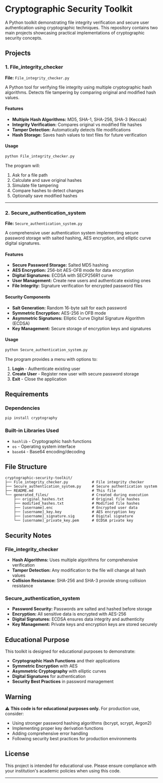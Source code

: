 # Cryptographic Security Toolkit

A Python toolkit demonstrating file integrity verification and secure user authentication using cryptographic techniques. This repository contains two main projects showcasing practical implementations of cryptographic security concepts.

## Projects

### 1. File_integrity_checker
**File:** `File_integrity_checker.py`

A Python tool for verifying file integrity using multiple cryptographic hash algorithms. Detects file tampering by comparing original and modified hash values.

#### Features
- **Multiple Hash Algorithms:** MD5, SHA-1, SHA-256, SHA-3 (Keccak)
- **Integrity Verification:** Compares original vs modified file hashes
- **Tamper Detection:** Automatically detects file modifications
- **Hash Storage:** Saves hash values to text files for future verification

#### Usage
```bash
python File_integrity_checker.py
```

The program will:
1. Ask for a file path
2. Calculate and save original hashes
3. Simulate file tampering
4. Compare hashes to detect changes
5. Optionally save modified hashes

---

### 2. Secure_authentication_system
**File:** `Secure_authentication_system.py`

A comprehensive user authentication system implementing secure password storage with salted hashing, AES encryption, and elliptic curve digital signatures.

#### Features
- **Secure Password Storage:** Salted MD5 hashing
- **AES Encryption:** 256-bit AES-OFB mode for data encryption
- **Digital Signatures:** ECDSA with SECP256R1 curve
- **User Management:** Create new users and authenticate existing ones
- **File Integrity:** Signature verification for encrypted password files

#### Security Components
- **Salt Generation:** Random 16-byte salt for each password
- **Symmetric Encryption:** AES-256 in OFB mode
- **Asymmetric Signatures:** Elliptic Curve Digital Signature Algorithm (ECDSA)
- **Key Management:** Secure storage of encryption keys and signatures

#### Usage
```bash
python Secure_authentication_system.py
```

The program provides a menu with options to:
1. **Login** - Authenticate existing user
2. **Create User** - Register new user with secure password storage
3. **Exit** - Close the application

## Requirements

### Dependencies
```bash
pip install cryptography
```

### Built-in Libraries Used
- `hashlib` - Cryptographic hash functions
- `os` - Operating system interface
- `base64` - Base64 encoding/decoding

## File Structure

```
cryptographic-security-toolkit/
├── File_integrity_checker.py           # File integrity checker
├── Secure_authentication_system.py     # Secure authentication system
├── README.md                           # This file
└── generated_files/                    # Created during execution
    ├── original_hashes.txt             # Original file hashes
    ├── modified_hashes.txt             # Modified file hashes
    ├── [username].enc                  # Encrypted user data
    ├── [username]_key.key              # AES encryption key
    ├── [username]_signature.sig        # Digital signature
    └── [username]_private_key.pem      # ECDSA private key
```

## Security Notes

### File_integrity_checker
- **Hash Algorithms:** Uses multiple algorithms for comprehensive verification
- **Tamper Detection:** Any modification to the file will change all hash values
- **Collision Resistance:** SHA-256 and SHA-3 provide strong collision resistance

### Secure_authentication_system
- **Password Security:** Passwords are salted and hashed before storage
- **Encryption:** All sensitive data is encrypted with AES-256
- **Digital Signatures:** ECDSA ensures data integrity and authenticity
- **Key Management:** Private keys and encryption keys are stored securely

## Educational Purpose

This toolkit is designed for educational purposes to demonstrate:
- **Cryptographic Hash Functions** and their applications
- **Symmetric Encryption** with AES
- **Asymmetric Cryptography** with elliptic curves
- **Digital Signatures** for authentication
- **Security Best Practices** in password management

## Warning

⚠️ **This code is for educational purposes only.** For production use, consider:
- Using stronger password hashing algorithms (bcrypt, scrypt, Argon2)
- Implementing proper key derivation functions
- Adding comprehensive error handling
- Following security best practices for production environments

## License

This project is intended for educational use. Please ensure compliance with your institution's academic policies when using this code.

---

